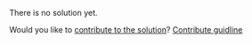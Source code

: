 
There is no solution yet.

Would you like to [contribute to the solution](https://github.com/BFEdev/BFE.dev-solutions/blob/main/problem/get-DOM-tags_en.md)? [Contribute guidline](https://github.com/BFEdev/BFE.dev-solutions#how-to-contribute)
